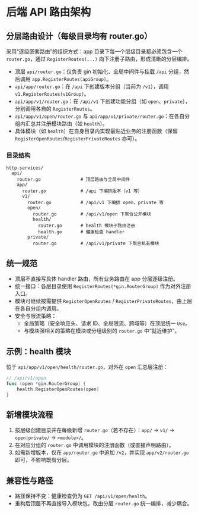 # 后端 API 路由架构

## 分层路由设计（每级目录均有 router.go）
采用“逐级嵌套路由”的组织方式：app 目录下每一个层级目录都必须包含一个 `router.go`，通过 `RegisterRoutes(...)` 向下注册子路由，形成清晰的分层编排。

- 顶层 `api/router.go`：仅负责 gin 初始化、全局中间件与挂载 `/api` 分组，然后调用 `app.RegisterRoutes(apiGroup)`。
- `api/app/router.go`：在 `/api` 下创建版本分组（当前为 `/v1`），调用 `v1.RegisterRoutes(v1Group)`。
- `api/app/v1/router.go`：在 `/api/v1` 下创建功能分组（如 `open`、`private`），分别调用各自的 `RegisterRoutes`。
- `api/app/v1/open/router.go` 与 `api/app/v1/private/router.go`：在各自分组内汇总并注册模块路由（如 `health`）。
- 具体模块（如 `health`）在自身目录内实现最贴近业务的注册函数（保留 `RegisterOpenRoutes`/`RegisterPrivateRoutes` 亦可）。

### 目录结构
```
http-services/
  api/
    router.go               # 顶层路由与全局中间件
    app/
      router.go             # /api 下编排版本（v1 等）
      v1/
        router.go           # /api/v1 下编排 open、private 等
        open/
          router.go         # /api/v1/open 下聚合公开模块
          health/
            router.go       # health 模块子路由注册
            health.go       # 健康检查 handler
        private/
          router.go         # /api/v1/private 下聚合私有模块
```

## 统一规范

- 顶层不直接写具体 handler 路由，所有业务路由在 app 分层逐级注册。
- 统一接口：各层目录使用 `RegisterRoutes(*gin.RouterGroup)` 作为对外注册入口。
- 模块可继续按需提供 `RegisterOpenRoutes` / `RegisterPrivateRoutes`，由上层在各自分组内调用。
- 安全与限流策略：
  - 全局策略（安全响应头、请求 ID、全局限流、跨域等）在顶层统一 `Use`。
  - 与模块强相关的策略在模块或分组级别的 `router.go` 中“就近维护”。

## 示例：health 模块

位于 `api/app/v1/open/health/router.go`，对外在 `open` 汇总层注册：

```go
// /api/v1/open
func (open *gin.RouterGroup) {
    health.RegisterOpenRoutes(open)
}
```

## 新增模块流程

1) 按层级创建目录并在每级新增 `router.go`（若不存在）：`app/` → `v1/` → `open|private/` → `<module>/`。
2) 在对应分组的 `router.go` 中调用模块的注册函数（或直接声明路由）。
3) 如需新增版本，仅在 `app/router.go` 中追加 `/v2`，并实现 `app/v2/router.go` 即可，不影响既有分层。

## 兼容性与路径

- 路径保持不变：健康检查仍为 `GET /api/v1/open/health`。
- 重构后顶层不再直接导入模块包，改由分层 `router.go` 统一编排，减少耦合。
